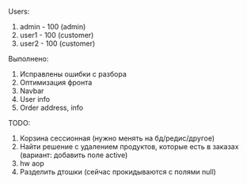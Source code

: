 Users:
1) admin - 100 (admin)
2) user1 - 100 (customer)
3) user2 - 100 (customer)

Выполнено:
1) Исправлены ошибки с разбора
2) Оптимизация фронта
3) Navbar
4) User info
5) Order address, info

TODO:
1) Корзина сессионная (нужно менять на бд/редис/другое)
2) Найти решение с удалением продуктов, которые есть в заказах (вариант: добавить поле active)
3) hw aop
4) Разделить дтошки (сейчас прокидываются с полями null)